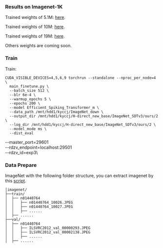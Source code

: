 ### Results on Imagenet-1K

Trained weights of 5.1M: [here](https://drive.google.com/file/d/1LMkOTPehDNpQE79bvB7jFTf6UzDjpAHQ/view?usp=drive_link).

Trained weights of 10M: [here](https://drive.google.com/file/d/1pHrampLjyE1kLr-4DS1WgSdnCVPzL6Tq/view?usp=sharing).

Trained weights of  19M: [here](https://drive.google.com/file/d/1pSGCOzrZNgHDxQXAp-Uelx61snIbQC1H/view?usp=drive_link).

Others weights are coming soon.
### Train 

Train:

```shell
CUDA_VISIBLE_DEVICES=4,5,6,9 torchrun --standalone --nproc_per_node=4 \
  main_finetune.py \
  --batch_size 512 \
  --blr 6e-4 \
  --warmup_epochs 5 \
  --epochs 200 \
  --model Efficient_Spiking_Transformer_m \
  --data_path /mnt/hdd1/kyccj/ImageNet_down \
  --output_dir /mnt/hdd1/kyccj/H-direct_new_base/ImageNet_SDTv3/ours/2 \
  --log_dir /mnt/hdd1/kyccj/H-direct_new_base/ImageNet_SDTv3/ours/2 \
  --model_mode ms \
  --dist_eval
```

  --master_port=29601\
  --rdzv_endpoint=localhost:29501\
  --rdzv_id=exp3\

### Data Prepare

ImageNet with the following folder structure, you can extract imagenet by this [script](https://gist.github.com/BIGBALLON/8a71d225eff18d88e469e6ea9b39cef4).

```shell
│imagenet/
├──train/
│  ├── n01440764
│  │   ├── n01440764_10026.JPEG
│  │   ├── n01440764_10027.JPEG
│  │   ├── ......
│  ├── ......
├──val/
│  ├── n01440764
│  │   ├── ILSVRC2012_val_00000293.JPEG
│  │   ├── ILSVRC2012_val_00002138.JPEG
│  │   ├── ......
│  ├── ......
```
